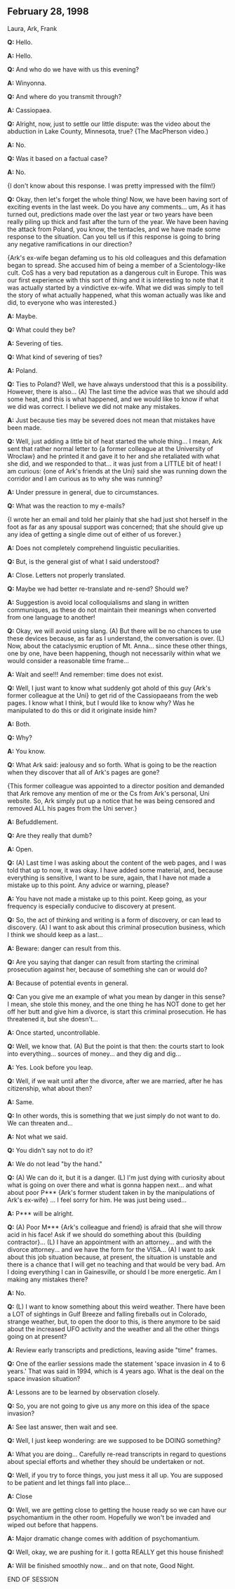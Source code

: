 ## February 28, 1998
Laura, Ark, Frank

**Q:** Hello.

**A:** Hello.

**Q:** And who do we have with us this evening?

**A:** Winyonna.

**Q:** And where do you transmit through?

**A:** Cassiopaea.

**Q:** Alright, now, just to settle our little dispute: was the video about the abduction in Lake County, Minnesota, true? {The MacPherson video.)

**A:** No.

**Q:** Was it based on a factual case?

**A:** No.

{I don't know about this response. I was pretty impressed with the film!}

**Q:** Okay, then let's forget the whole thing! Now, we have been having sort of exciting events in the last week. Do you have any comments... um, As it has turned out, predictions made over the last year or two years have been really piling up thick and fast after the turn of the year. We have been having the attack from Poland, you know, the tentacles, and we have made some response to the situation. Can you tell us if this response is going to bring any negative ramifications in our direction?

{Ark's ex-wife began defaming us to his old colleagues and this defamation began to spread. She accused him of being a member of a Scientology-like cult. CoS has a very bad reputation as a dangerous cult in Europe. This was our first experience with this sort of thing and it is interesting to note that it was actually started by a vindictive ex-wife. What we did was simply to tell the story of what actually happened, what this woman actually was like and did, to everyone who was interested.}

**A:** Maybe.

**Q:** What could they be?

**A:** Severing of ties.

**Q:** What kind of severing of ties?

**A:** Poland.

**Q:** Ties to Poland? Well, we have always understood that this is a possibility. However, there is also... (A) The last time the advice was that we should add some heat, and this is what happened, and we would like to know if what we did was correct. I believe we did not make any mistakes.

**A:** Just because ties may be severed does not mean that mistakes have been made.

**Q:** Well, just adding a little bit of heat started the whole thing... I mean, Ark sent that rather normal letter to {a former colleague at the University of Wroclaw} and he printed it and gave it to her and she retaliated with what she did, and we responded to that... it was just from a LITTLE bit of heat! I am curious: {one of Ark's friends at the Uni} said she was running down the corridor and I am curious as to why she was running?

**A:** Under pressure in general, due to circumstances.

**Q:** What was the reaction to my e-mails?

{I wrote her an email and told her plainly that she had just shot herself in the foot as far as any spousal support was concerned; that she should give up any idea of getting a single dime out of either of us forever.}

**A:** Does not completely comprehend linguistic peculiarities.

**Q:** But, is the general gist of what I said understood?

**A:** Close. Letters not properly translated.

**Q:** Maybe we had better re-translate and re-send? Should we?

**A:** Suggestion is avoid local colloquialisms and slang in written communiques, as these do not maintain their meanings when converted from one language to another!

**Q:** Okay, we will avoid using slang. (A) But there will be no chances to use these devices because, as far as I understand, the conversation is over. (L) Now, about the cataclysmic eruption of Mt. Anna... since these other things, one by one, have been happening, though not necessarily within what we would consider a reasonable time frame...

**A:** Wait and see!!! And remember: time does not exist.

**Q:** Well, I just want to know what suddenly got ahold of this guy {Ark's former colleague at the Uni} to get rid of the Cassiopaeans from the web pages. I know what I think, but I would like to know why? Was he manipulated to do this or did it originate inside him?

**A:** Both.

**Q:** Why?

**A:** You know.

**Q:** What Ark said: jealousy and so forth. What is going to be the reaction when they discover that all of Ark's pages are gone?

{This former colleague was appointed to a director position and demanded that Ark remove any mention of me or the Cs from Ark's personal, Uni website. So, Ark simply put up a notice that he was being censored and removed ALL his pages from the Uni server.}

**A:** Befuddlement.

**Q:** Are they really that dumb?

**A:** Open.

**Q:** (A) Last time I was asking about the content of the web pages, and I was told that up to now, it was okay. I have added some material, and, because everything is sensitive, I want to be sure, again, that I have not made a mistake up to this point. Any advice or warning, please?

**A:** You have not made a mistake up to this point. Keep going, as your frequency is especially conducive to discovery at present.

**Q:** So, the act of thinking and writing is a form of discovery, or can lead to discovery. (A) I want to ask about this criminal prosecution business, which I think we should keep as a last...

**A:** Beware: danger can result from this.

**Q:** Are you saying that danger can result from starting the criminal prosecution against her, because of something she can or would do?

**A:** Because of potential events in general.

**Q:** Can you give me an example of what you mean by danger in this sense? I mean, she stole this money, and the one thing he has NOT done to get her off her butt and give him a divorce, is start this criminal prosecution. He has threatened it, but she doesn't...

**A:** Once started, uncontrollable.

**Q:** Well, we know that. (A) But the point is that then: the courts start to look into everything... sources of money... and they dig and dig...

**A:** Yes. Look before you leap.

**Q:** Well, if we wait until after the divorce, after we are married, after he has citizenship, what about then?

**A:** Same.

**Q:** In other words, this is something that we just simply do not want to do. We can threaten and...

**A:** Not what we said.

**Q:** You didn't say not to do it?

**A:** We do not lead "by the hand."

**Q:** (A) We can do it, but it is a danger. (L) I'm just dying with curiosity about what is going on over there and what is gonna happen next... and what about poor P\*\*\* {Ark's former student taken in by the manipulations of Ark's ex-wife} ... I feel sorry for him. He was just being used...

**A:** P\*\*\* will be alright.

**Q:** (A) Poor M\*\*\* {Ark's colleague and friend} is afraid that she will throw acid in his face! Ask if we should do something about this {building contractor}... (L) I have an appointment with an attorney... and with the divorce attorney... and we have the form for the VISA... (A) I want to ask about this job situation because, at present, the situation is unstable and there is a chance that I will get no teaching and that would be very bad. Am I doing everything I can in Gainesville, or should I be more energetic. Am I making any mistakes there?

**A:** No.

**Q:** (L) I want to know something about this weird weather. There have been a LOT of sightings in Gulf Breeze and falling fireballs out in Colorado, strange weather, but, to open the door to this, is there anymore to be said about the increased UFO activity and the weather and all the other things going on at present?

**A:** Review early transcripts and predictions, leaving aside "time" frames.

**Q:** One of the earlier sessions made the statement 'space invasion in 4 to 6 years.' That was said in 1994, which is 4 years ago. What is the deal on the space invasion situation?

**A:** Lessons are to be learned by observation closely.

**Q:** So, you are not going to give us any more on this idea of the space invasion?

**A:** See last answer, then wait and see.

**Q:** Well, I just keep wondering: are we supposed to be DOING something?

**A:** What you are doing... Carefully re-read transcripts in regard to questions about special efforts and whether they should be undertaken or not.

**Q:** Well, if you try to force things, you just mess it all up. You are supposed to be patient and let things fall into place...

**A:** Close

**Q:** Well, we are getting close to getting the house ready so we can have our psychomantium in the other room. Hopefully we won't be invaded and wiped out before that happens.

**A:** Major dramatic change comes with addition of psychomantium.

**Q:** Well, okay, we are pushing for it. I gotta REALLY get this house finished!

**A:** Will be finished smoothly now... and on that note, Good Night.

END OF SESSION

